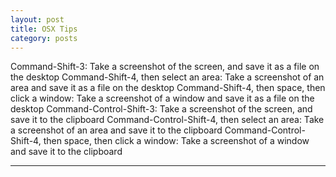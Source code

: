 ```yaml
---
layout: post
title: OSX Tips 
category: posts
---
```

Command-Shift-3: Take a screenshot of the screen, and save it as a file on the desktop
Command-Shift-4, then select an area: Take a screenshot of an area and save it as a file on the desktop
Command-Shift-4, then space, then click a window: Take a screenshot of a window and save it as a file on the desktop
Command-Control-Shift-3: Take a screenshot of the screen, and save it to the clipboard
Command-Control-Shift-4, then select an area: Take a screenshot of an area and save it to the clipboard
Command-Control-Shift-4, then space, then click a window: Take a screenshot of a window and save it to the clipboard

---

